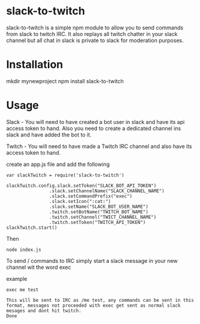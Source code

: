 # slack-to-twitch

slack-to-twitch is a simple npm module to allow you to send commands from slack to twitch IRC.
It also replays all twitch chatter in your slack channel but all chat in slack is private to slack for moderation purposes.

# Installation
mkdir mynewproject
npm install slack-to-twitch

# Usage
Slack - You will need to have created a bot user in slack and have its api access token to hand.
Also you need to create a dedicated channel ins slack and have added the bot to it.
    
Twitch - You will need to have made a Twitch IRC channel and also have its access token to hand.
    
create an app.js file and add the following
    
```
var slackTwitch = require('slack-to-twitch')

slackTwitch.config.slack.setToken("SLACK_BOT_API_TOKEN")
                .slack.setChannelName("SLACK_CHANNEL_NAME")
                .slack.setCommandPrefix("exec")
                .slack.setIcon(":cat:")
                .slack.setName("SLACK_BOT_USER_NAME")
                .twitch.setBotName("TWITCH_BOT_NAME")
                .twitch.setChannel("TWICT_CHANNEL_NAME")
                .twitch.setToken("TWITCH_API_TOKEN")
slackTwitch.start()
```
Then 
```
node index.js
```
To send / commands to IRC simply start a slack message in your new channel wit the word exec

example
```
exec me test
```
    This will be sent to IRC as /me test, any commands can be sent in this format, messages not proceeded with exec get sent as normal slack mesages and dont hit twitch.
    Done

